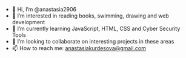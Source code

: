 - 👋 Hi, I’m @anastasia2906
- 👀 I’m interested in reading books, swimming, drawing and web development
- 🌱 I’m currently learning JavaScript, HTML, CSS and Cyber Security Tools
- 💞️ I’m looking to collaborate on interesting projects in these areas
- 📫 How to reach me: anastasiakurdesova@gmail.com

<!---
anastasia2906/anastasia2906 is a ✨ special ✨ repository because its `README.md` (this file) appears on your GitHub profile.
You can click the Preview link to take a look at your changes.
--->
